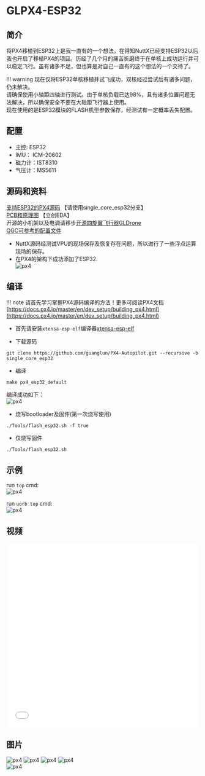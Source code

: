 # GLPX4-ESP32

## 简介
将PX4移植到ESP32上是我一直有的一个想法，在得知NuttX已经支持ESP32以后我也开启了移植PX4的项目。历经了几个月的痛苦折磨终于在单核上成功运行并可以稳定飞行。虽有诸多不足，但也算是对自己一直有的这个想法的一个交待了。

!!! warning
    现在仅将ESP32单核移植并试飞成功，双核经过尝试后有诸多问题，仍未解决。  
    请确保使用小轴距四轴进行测试。由于单核负载已达98%，且有诸多位置问题无法解决，所以确保安全不要在大轴距飞行器上使用。  
    现在使用的是ESP32模块的FLASH机型参数保存，经测试有一定概率丢失配置。  

## 配置
* 主控: ESP32
* IMU： ICM-20602
* 磁力计：IST8310
* 气压计：MS5611


## 源码和资料
[支持ESP32的PX4源码](https://github.com/guanglun/PX4-Autopilot)  【请使用single_core_esp32分支】  
[PCB和原理图](https://oshwhub.com/guanglun/gldrone_esp32)  【立创EDA】  
开源的小机架以及电调请移步[开源四旋翼飞行器GLDrone](gldrone.md#gldrone)  
[QGC可参考的配置文件](https://github.com/guanglun/PX4-Autopilot/blob/single_core_esp32/boards/px4/esp32/param/esp32_fly.params)

* NuttX源码经测试VPU的现场保存及恢复存在问题，所以进行了一些浮点运算现场的保存。
* 在PX4的架构下成功添加了ESP32.  
![px4](img/32.png)   
## 编译

!!! note
    请首先学习掌握PX4源码编译的方法！更多可阅读PX4文档[https://docs.px4.io/master/en/dev_setup/building_px4.html](https://docs.px4.io/master/en/dev_setup/building_px4.html)

* 首先请安装`xtensa-esp-elf`编译器[xtensa-esp-elf](https://github.com/espressif/crosstool-NG/releases/download/esp-2022r1-RC1/xtensa-esp32-elf-gcc11_2_0-esp-2022r1-RC1-linux-amd64.tar.xz)   

* 下载源码  
```
git clone https://github.com/guanglun/PX4-Autopilot.git --recursive -b single_core_esp32
```

* 编译
```
make px4_esp32_default
```
编译成功如下：  
![px4](img/success.png)   

* 烧写bootloader及固件(第一次烧写使用)
```
./Tools/flash_esp32.sh -f true
```

* 仅烧写固件
```
./Tools/flash_esp32.sh
```

## 示例
run `top` cmd:  
![px4](img/esp32_top.png)   

run `uorb top` cmd:  
![px4](img/esp32_uorb_top.png)   

## 视频
<iframe height="480" width="100%" src="//player.bilibili.com/player.html?aid=384299816&bvid=BV1VZ4y1h7sa&cid=728579243&page=1" scrolling="no" border="0" frameborder="no" framespacing="0" allowfullscreen="true"> </iframe>  
<br />  

## 图片
![px4](img/DRONE.jpg) 
![px4](img/esp32.jpg) 
![px4](img/pcb.png) 
![px4](img/gl2.jpg)  
![px4](img/gl5.jpg)  
